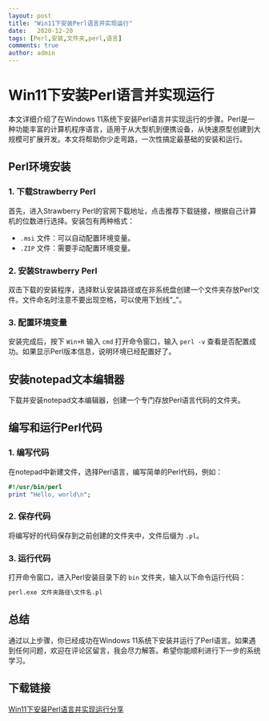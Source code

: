 ```yaml
---
layout: post
title: "Win11下安装Perl语言并实现运行"
date:   2020-12-20
tags: [Perl,安装,文件夹,perl,语言]
comments: true
author: admin
---
```

# Win11下安装Perl语言并实现运行

本文详细介绍了在Windows 11系统下安装Perl语言并实现运行的步骤。Perl是一种功能丰富的计算机程序语言，适用于从大型机到便携设备，从快速原型创建到大规模可扩展开发。本文将帮助你少走弯路，一次性搞定最基础的安装和运行。

## Perl环境安装

### 1. 下载Strawberry Perl

首先，进入Strawberry Perl的官网下载地址，点击推荐下载链接，根据自己计算机的位数进行选择。安装包有两种格式：
- `.msi` 文件：可以自动配置环境变量。
- `.ZIP` 文件：需要手动配置环境变量。

### 2. 安装Strawberry Perl

双击下载的安装程序，选择默认安装路径或在非系统盘创建一个文件夹存放Perl文件。文件命名时注意不要出现空格，可以使用下划线“_”。

### 3. 配置环境变量

安装完成后，按下 `Win+R` 输入 `cmd` 打开命令窗口，输入 `perl -v` 查看是否配置成功。如果显示Perl版本信息，说明环境已经配置好了。

## 安装notepad文本编辑器

下载并安装notepad文本编辑器，创建一个专门存放Perl语言代码的文件夹。

## 编写和运行Perl代码

### 1. 编写代码

在notepad中新建文件，选择Perl语言，编写简单的Perl代码，例如：
```perl
#!/usr/bin/perl
print "Hello, world\n";
```

### 2. 保存代码

将编写好的代码保存到之前创建的文件夹中，文件后缀为 `.pl`。

### 3. 运行代码

打开命令窗口，进入Perl安装目录下的 `bin` 文件夹，输入以下命令运行代码：
```cmd
perl.exe 文件夹路径\文件名.pl
```

## 总结

通过以上步骤，你已经成功在Windows 11系统下安装并运行了Perl语言。如果遇到任何问题，欢迎在评论区留言，我会尽力解答。希望你能顺利进行下一步的系统学习。

## 下载链接

[Win11下安装Perl语言并实现运行分享](https://pan.quark.cn/s/493e693a31f5)